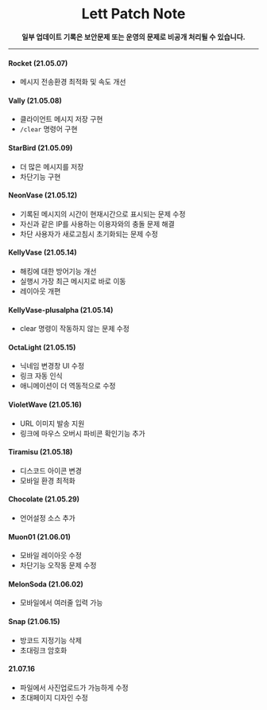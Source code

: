 <div align="center">
<h1>Lett Patch Note</h1>
<b>일부 업데이트 기록은 보안문제 또는 운영의 문제로 비공개 처리될 수 있습니다.</b>
</div>
<hr>

#### Rocket (21.05.07)
 - 메시지 전송환경 최적화 및 속도 개선

#### Vally (21.05.08)
 - 클라이언트 메시지 저장 구현
 - ``/clear`` 명령어 구현

#### StarBird (21.05.09)
 - 더 많은 메시지를 저장
 - 차단기능 구현

#### NeonVase (21.05.12)
 - 기록된 메시지의 시간이 현재시간으로 표시되는 문제 수정
 - 자신과 같은 IP를 사용하는 이용자와의 충돌 문제 해결
 - 차단 사용자가 새로고침시 초기화되는 문제 수정

#### KellyVase (21.05.14)
 - 해킹에 대한 방어기능 개선
 - 실행시 가장 최근 메시지로 바로 이동
 - 레이아웃 개편

#### KellyVase-plusalpha (21.05.14)
 - clear 명령이 작동하지 않는 문제 수정

#### OctaLight (21.05.15)
 - 닉네임 변경창 UI 수정
 - 링크 자동 인식
 - 애니메이션이 더 역동적으로 수정

#### VioletWave (21.05.16)
 - URL 이미지 발송 지원
 - 링크에 마우스 오버시 파비콘 확인기능 추가

#### Tiramisu (21.05.18)
 - 디스코드 아이콘 변경
 - 모바일 환경 최적화

#### Chocolate (21.05.29)
 - 언어설정 소스 추가

#### Muon01 (21.06.01)
 - 모바일 레이아웃 수정
 - 차단기능 오작동 문제 수정

#### MelonSoda (21.06.02)
 - 모바일에서 여러줄 입력 가능

#### Snap (21.06.15)
 - 방코드 지정기능 삭제
 - 초대링크 암호화

#### 21.07.16
 - 파일에서 사진업로드가 가능하게 수정
 - 초대페이지 디자인 수정
